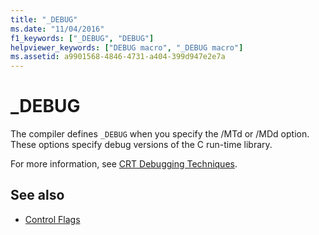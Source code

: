```yaml
---
title: "_DEBUG"
ms.date: "11/04/2016"
f1_keywords: ["_DEBUG", "DEBUG"]
helpviewer_keywords: ["DEBUG macro", "_DEBUG macro"]
ms.assetid: a9901568-4846-4731-a404-399d947e2e7a
---
```

# _DEBUG

The compiler defines `_DEBUG` when you specify the /MTd or /MDd option. These options specify debug versions of the C run-time library.

For more information, see [CRT Debugging Techniques](/visualstudio/debugger/crt-debugging-techniques).

## See also

- [Control Flags](../c-runtime-library/control-flags.md)
